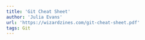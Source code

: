 ```yaml
---
title: 'Git Cheat Sheet'
author: 'Julia Evans'
url: 'https://wizardzines.com/git-cheat-sheet.pdf'
tags: Git
---
```

